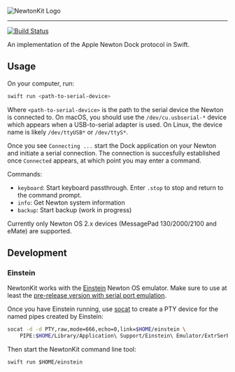 
![NewtonKit Logo](https://github.com/turbolent/NewtonKit/raw/master/logo.png)

---

[![Build Status](https://travis-ci.org/turbolent/NewtonKit.svg?branch=master)](https://travis-ci.org/turbolent/NewtonKit)

An implementation of the Apple Newton Dock protocol in Swift.


## Usage


On your computer, run:

```sh
swift run <path-to-serial-device>
```

Where `<path-to-serial-device>` is the path to the serial device the Newton is connected to. On macOS, you should use the `/dev/cu.usbserial-*` device which appears when a USB-to-serial adapter is used. On Linux, the device name is likely `/dev/ttyUSB*` or `/dev/ttyS*`.

Once you see `Connecting ...` start the Dock application on your Newton and initiate a serial connection.
The connection is succesfully established once `Connected` appears, at which point you may enter a command.


Commands:

- `keyboard`: Start keyboard passthrough. Enter `.stop` to stop and return to the command prompt.
- `info`: Get Newton system information
- `backup`: Start backup (work in progress)


Currently only Newton OS 2.x devices (MessagePad 130/2000/2100 and eMate) are supported.



## Development

### Einstein

NewtonKit works with the [Einstein](https://github.com/pguyot/Einstein) Newton OS emulator.
Make sure to use at least the [pre-release version with serial port emulation](https://github.com/pguyot/Einstein/releases/tag/2017.2.extr).

Once you have Einstein running, use [socat](http://www.dest-unreach.org/socat/) to create a PTY device for the named pipes created by Einstein:

```sh
socat -d -d PTY,raw,mode=666,echo=0,link=$HOME/einstein \
    PIPE:$HOME/Library/Application\ Support/Einstein\ Emulator/ExtrSerPortSend\!\!PIPE:$HOME/Library/Application\ Support/Einstein\ Emulator/ExtrSerPortRecv
```

Then start the NewtonKit command line tool:

```
swift run $HOME/einstein
```
